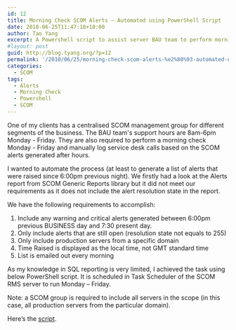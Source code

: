 ```yaml
---
id: 12
title: Morning Check SCOM Alerts – Automated using PowerShell Script
date: 2010-06-25T11:47:18+10:00
author: Tao Yang
excerpt: A Powershell script to assist server BAU team to perform morning check using SCOM...
#layout: post
guid: http://blog.tyang.org/?p=12
permalink: '/2010/06/25/morning-check-scom-alerts-%e2%80%93-automated-using-powershell-script/'
categories:
  - SCOM
tags:
  - Alerts
  - Morning Check
  - Powershell
  - SCOM
---
```

One of my clients has a centralised SCOM management group for different segments of the business. The BAU team's support hours are 8am-6pm Monday - Friday. They are also required to perform a morning check Monday - Friday and manually log service desk calls based on the SCOM alerts generated after hours.

I wanted to automate the process (at least to generate a list of alerts that were raised since 6:00pm previous night). We firstly had a look at the Alerts report from SCOM Generic Reports library but it did not meet our requirements as it does not include the alert resolution state in the report.

We have the following requirements to accomplish:
<ol>
	<li>Include any warning and critical alerts generated between 6:00pm previous BUSINESS day and 7:30 present day.</li>
	<li>Only include alerts that are still open (resolution state not equals to 255)</li>
	<li>Only include production servers from a specific domain</li>
	<li>Time Raised is displayed as the local time, not GMT standard time</li>
	<li>List is emailed out every morning</li>
</ol>
As my knowledge in SQL reporting is very limited, I achieved the task using below PowerShell script. It is scheduled in Task Scheduler of the SCOM RMS server to run Monday – Friday.

Note: a SCOM group is required to include all servers in the scope (in this case, all production servers from the particular domain).

Here’s the <a title="Script" href="http://blog.tyang.org/wp-content/uploads/2010/06/SCOM-MorningCheck.zip" target="_blank">script</a>.